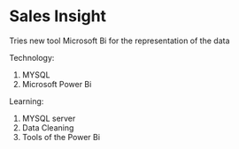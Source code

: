 # Sales Insight
Tries new tool Microsoft Bi for the representation of the data

Technology:
1) MYSQL
2) Microsoft Power Bi

Learning:
1) MYSQL server
2) Data Cleaning
3) Tools of the Power Bi
